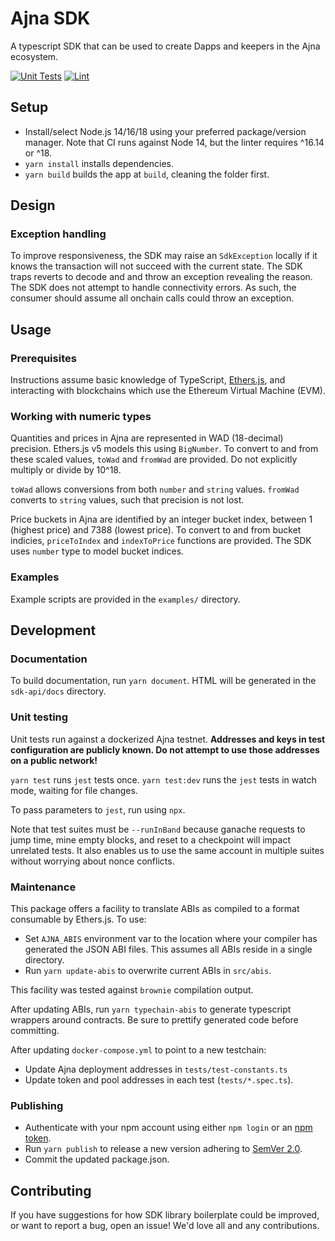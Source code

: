 # Ajna SDK

A typescript SDK that can be used to create Dapps and keepers in the Ajna ecosystem.

[![Unit Tests](https://github.com/ajna-finance/sdk/actions/workflows/unit-tests.yml/badge.svg)](https://github.com/ajna-finance/sdk/actions?query=workflow%3A%22Unit+Tests%22)
[![Lint](https://github.com/ajna-finance/sdk/actions/workflows/lint.yml/badge.svg)](https://github.com/ajna-finance/sdk/actions?query=workflow%3ALint)

## Setup

- Install/select Node.js 14/16/18 using your preferred package/version manager. Note that CI runs against Node 14, but the linter requires ^16.14 or ^18.
- `yarn install` installs dependencies.
- `yarn build` builds the app at `build`, cleaning the folder first.

## Design

### Exception handling

To improve responsiveness, the SDK may raise an `SdkException` locally if it knows the transaction will not succeed with the current state. The SDK traps reverts to decode and and throw an exception revealing the reason. The SDK does not attempt to handle connectivity errors. As such, the consumer should assume all onchain calls could throw an exception.

## Usage

### Prerequisites

Instructions assume basic knowledge of TypeScript, [Ethers.js](https://docs.ethers.org/v5), and interacting with blockchains which use the Ethereum Virtual Machine (EVM).

### Working with numeric types

Quantities and prices in Ajna are represented in WAD (18-decimal) precision. Ethers.js v5 models this using `BigNumber`. To convert to and from these scaled values, `toWad` and `fromWad` are provided. Do not explicitly multiply or divide by 10^18.

`toWad` allows conversions from both `number` and `string` values.
`fromWad` converts to `string` values, such that precision is not lost.

Price buckets in Ajna are identified by an integer bucket index, between 1 (highest price) and 7388 (lowest price). To convert to and from bucket indicies, `priceToIndex` and `indexToPrice` functions are provided. The SDK uses `number` type to model bucket indices.

### Examples

Example scripts are provided in the `examples/` directory.

## Development

### Documentation

To build documentation, run `yarn document`. HTML will be generated in the `sdk-api/docs` directory.

### Unit testing

Unit tests run against a dockerized Ajna testnet.
**Addresses and keys in test configuration are publicly known. Do not attempt to use those addresses on a public network!**

`yarn test` runs `jest` tests once.
`yarn test:dev` runs the `jest` tests in watch mode, waiting for file changes.

To pass parameters to `jest`, run using `npx`.

Note that test suites must be `--runInBand` because ganache requests to jump time, mine empty blocks, and reset to a checkpoint will impact unrelated tests. It also enables us to use the same account in multiple suites without worrying about nonce conflicts.

### Maintenance

This package offers a facility to translate ABIs as compiled to a format consumable by Ethers.js. To use:

- Set `AJNA_ABIS` environment var to the location where your compiler has generated the JSON ABI files. This assumes all ABIs reside in a single directory.
- Run `yarn update-abis` to overwrite current ABIs in `src/abis`.

This facility was tested against `brownie` compilation output.

After updating ABIs, run `yarn typechain-abis` to generate typescript wrappers around contracts. Be sure to prettify generated code before committing.

After updating `docker-compose.yml` to point to a new testchain:
- Update Ajna deployment addresses in `tests/test-constants.ts`
- Update token and pool addresses in each test (`tests/*.spec.ts`).


### Publishing

- Authenticate with your npm account using either `npm login` or an [npm token](https://docs.npmjs.com/creating-and-viewing-access-tokens).
- Run `yarn publish` to release a new version adhering to [SemVer 2.0](https://semver.org/).
- Commit the updated package.json.

## Contributing
If you have suggestions for how SDK library boilerplate could be improved, or want to report a bug, open an issue! We'd love all and any contributions.
